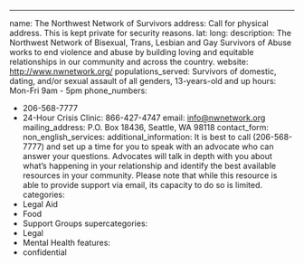 ---
name: The Northwest Network of Survivors
address: Call for physical address. This is kept private for security reasons.
lat:
long:
description: The Northwest Network of Bisexual, Trans, Lesbian and Gay Survivors of Abuse works to end violence and abuse by building loving and equitable relationships in our community and across the country.
website: http://www.nwnetwork.org/
populations_served: Survivors of domestic, dating, and/or sexual assault of all genders, 13-years-old and up
hours: Mon-Fri 9am - 5pm
phone_numbers:
  - 206-568-7777
  - 24-Hour Crisis Clinic: 866-427-4747
email: info@nwnetwork.org
mailing_address: P.O. Box 18436, Seattle, WA 98118
contact_form:
non_english_services: 
additional_information: It is best to call (206-568-7777) and set up a time for you to speak with an advocate who can answer your questions. Advocates will talk in depth with you about what’s happening in your relationship and identify the best available resources in your community. Please note that while this resource is able to provide support via email, its capacity to do so is limited.
categories:
  - Legal Aid
  - Food
  - Support Groups
supercategories:
  - Legal
  - Mental Health
features:
  - confidential